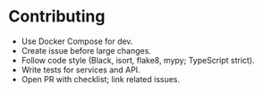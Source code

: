 # Contributing

- Use Docker Compose for dev.
- Create issue before large changes.
- Follow code style (Black, isort, flake8, mypy; TypeScript strict).
- Write tests for services and API.
- Open PR with checklist; link related issues.